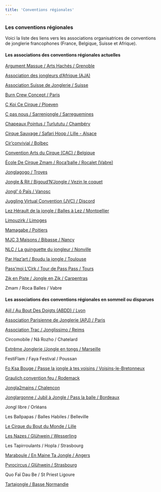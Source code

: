 ```yaml
---
title: 'Conventions régionales'
---
```


### Les conventions régionales

Voici la liste des liens vers les associations organisatrices de conventions de jonglerie francophones (France, Belgique, Suisse et Afrique).

#### Les associations des conventions régionales actuelles

[Argument Massue / Arts Hachés / Grenoble](https://fr-fr.facebook.com/argument.massue.grenoble?target=_blank)

[Association des jongleurs d’Afrique (AJA)](https://www.facebook.com/Association-des-Jongleurs-dAfrique-AJA-1648772798695529/?target=_blank)

[Association Suisse de Jonglerie / Suisse](http://www.juggling.ch/index_fr.html?target=_blank)

[Burn Crew Concept / Paris](https://www.burncrewconcept.net/fr/?target=_blank)

[C Koi Ce Cirque / Ploeven](https://www.facebook.com/CKoiCeCirque/?target=_blank)

[C pas nous / Sarrenjongle / Sarreguemines](https://fr-fr.facebook.com/assocpasnous/?target=_blank)

[Chapeaux Pointus / Turlututu / Chambéry](http://asso.chapeauxpointus.free.fr/?target=_blank)

[Cirque Sauvage / Safari Hoop / Lille - Alsace](https://safarihoopcamp.wixsite.com/safarihoopcamp?target=_blank)

[Cir’convivial / Bolbec](https://fr-fr.facebook.com/CIRCONVIVIAL76/?target=_blank)

[Convention Arts du Cirque (CAC) / Belgique](https://www.facebook.com/convention.CAC/?target=_blank)

[École De Cirque Zmam / Roca’balle / Rocalet (Vabre)](https://www.facebook.com/events/lieu-dit-rocalet-81330-vabre-france/rocaballe/306579483942477/?target=_blank)

[Jonglagogo / Troyes](http://jonglagogo.fr/?target=_blank)

[Jongle & Rit / Bigoud’N’Jongle / Vezin le coquet](https://jongleetrit.wordpress.com/?target=_blank)

[Jongl’ ô Païs / Vanosc](https://fr-fr.facebook.com/JOP07690/?target=_blank)

[Juggling Virtual Convention (JVC) / Discord](https://www.facebook.com/jugglingvirtualconvention/?target=_blank)

[Lez Hérault de la jongle / Balles à Lez / Montpellier](https://organise.bim.land/events/ba71e547-3a9c-4b5d-96eb-157e98675463/?target=_blank)

[Limouzirk / Limoges](http://www.limouzirk.fr/?target=_blank)

[Mamagabe / Poitiers](http://assomamagabe.blogspot.com/?target=_blank)

[MJC 3 Maisons / Bibasse / Nancy](https://www.mjc3maisons.fr/?target=_blank)

[NLC / La guinguette du jongleur / Nonville](http://assonlc.free.fr/?target=_blank)

[Par Haz’art / Boudu la jongle / Toulouse](https://www.parhazart.org/?target=_blank)

[Pass’moi L’Cirk / Tour de Pass Pass / Tours](http://passmoilcirk.blogspot.com/?target=_blank)

[Zik en Piste / Jongle en Zik / Carpentras](https://www.zikenpiste.com/?target=_blank)

Zmam / Roca Balles / Vabre


#### Les associations des conventions régionales en sommeil ou disparues

[Ajil / Au Bout Des Doigts (ABDD) / Lyon](http://ajil-asso.fr/?target=_blank)

[Association Parisienne de Jonglerie (APJ) / Paris](https://www.asso-apj.fr/?target=_blank)

[Association Trac / Jonglissimo / Reims](http://www.asso-trac.fr/?target=_blank)

Circomobile / Nâ Rozho / Chatelard 

[Extrême Jonglerie /Jongle en tongs / Marseille](http://www.extreme-jonglerie.com/?target=_blank)

FestiFlam / Faya Festival / Poussan

[Fo Ksa Bouge / Passe la jongle à tes voisins / Voisins-le-Bretonneux](http://passelajongle.blogspot.com/?target=_blank)

[Graulich convention feu / Rodemack](https://www.facebook.com/GraulichConventionFeu/?target=_blank)

[Jongla2mains / Chalencon](https://jongla2mains.wordpress.com/?target=_blank)

[Jonglargonne / Jubil à Jongle / Pass la balle / Bordeaux](https://www.jonglargonne.org/?target=_blank)

Jongl libre / Orléans

Les Ballpapas / Balles Habiles / Belleville

[Le Cirque du Bout du Monde / Lille](http://lecirqueduboutdumonde.fr/?target=_blank)

[Les Nazes / Glühwein / Wesserling](https://www.les-nazes.com/gluhwein.html?target=_blank)

Les Tapirroulants / Hopla / Strasbourg

[Maraboule / En Maine Ta Jongle / Angers](http://maraboule.blogspot.com/?target=_blank)

[Pyrocircus / Glühwein / Strasbourg](http://troupe-pyrocircus.fr/?target=_blank)

Quo Faï Dau Be / St Priest Ligoure

[Tartajongle / Basse Normandie](https://www.tartajongle.org/?target=_blank)